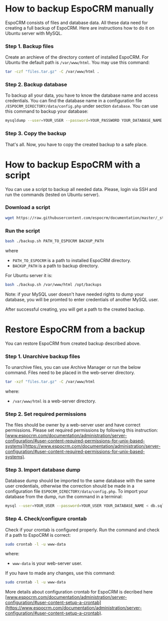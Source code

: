 # How to backup EspoCRM manually

EspoCRM consists of files and database data. All these data need for creating a full backup of EspoCRM. Here are instructions how to do it on Ubuntu server with MySQL.

### Step 1. Backup files

Create an archieve of the directory content of installed EspoCRM. For Ubuntu the default path is `/var/www/html`. You may use this command:

```bash
tar -czf "files.tar.gz" -C /var/www/html .
```

### Step 2. Backup database

To backup all your data, you have to know the database name and access credentials. You can find the database name in a configuration file `/ESPOCRM_DIRECTORY/data/config.php` under section `database`. You can use this command to backup your database:

```bash
mysqldump --user=YOUR_USER --password=YOUR_PASSWORD YOUR_DATABASE_NAME > "db.sql"
```

### Step 3. Copy the backup

That's all. Now, you have to copy the created backup to a safe place.


# How to backup EspoCRM with a script

You can use a script to backup all needed data. Please, login via SSH and run the commands (tested on Ubuntu server).

### Download a script

```bash
wget https://raw.githubusercontent.com/espocrm/documentation/master/_static/scripts/backup.sh
```

### Run the script

```bash
bash ./backup.sh PATH_TO_ESPOCRM BACKUP_PATH
```
where
 * `PATH_TO_ESPOCRM` is a path to installed EspoCRM directory.
 * `BACKUP_PATH` is a path to backup directory.

For Ubuntu server it is:

```bash
bash ./backup.sh /var/www/html /opt/backups
```

Note: if your MySQL user doesn't have needed rights to dump your database, you will be promted to enter credentials of another MySQL user.

After successful creating, you will get a path to the created backup.

# Restore EspoCRM from a backup

You can restore EspoCRM from created backup described above.

### Step 1. Unarchive backup files

To unarchive files, you can use Archive Manager or run the below command. Files need to be placed in the web-server directory.

```bash
tar -xzf "files.tar.gz" -C /var/www/html
```
where:
 * `/var/www/html` is a web-server directory.

### Step 2. Set required permissions

The files should be owner by a web-server user and have correct permissions. Please set required permissions by following this instruction: [www.espocrm.com/documentation/administration/server-configuration/#user-content-required-permissions-for-unix-based-systems](https://www.espocrm.com/documentation/administration/server-configuration/#user-content-required-permissions-for-unix-based-systems).

### Step 3. Import database dump

Database dump should be imported to the same database with the same user credentials, otherwise the correction should be made in a configuration file `ESPOCRM_DIRECTORY/data/config.php`. To import your database from the dump, run the command in a terminal:

```bash
mysql --user=YOUR_USER --password=YOUR_USER YOUR_DATABASE_NAME < db.sql
```

### Step 4. Check/configure crontab

Check if your crontab is configured properly. Run the command and check if a path to EspoCRM is correct:

```bash
sudo crontab -l -u www-data
```
where:
 * `www-data` is your web-server user.

If you have to made any changes, use this command:

```bash
sudo crontab -l -u www-data
```

More details about configuration crontab for EspoCRM is decribed here [www.espocrm.com/documentation/administration/server-configuration/#user-content-setup-a-crontab](https://www.espocrm.com/documentation/administration/server-configuration/#user-content-setup-a-crontab).
